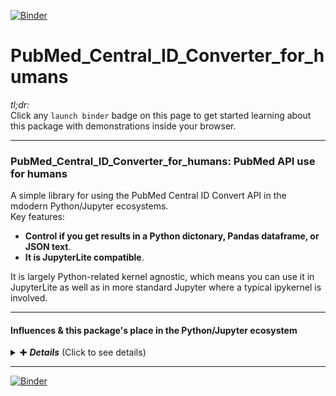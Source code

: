 [![Binder](https://mybinder.org/badge_logo.svg)](https://mybinder.org/v2/gh/fomightez/PubMed_Central_ID_Converter_for_humans/HEAD)

# PubMed_Central_ID_Converter_for_humans

*tl;dr:*  
Click any `launch binder` badge on this page to get started learning about this package with demonstrations inside your browser.

----------------

### PubMed_Central_ID_Converter_for_humans: PubMed API use for humans

A simple library for using the PubMed Central ID Convert API in the mdodern Python/Jupyter ecosystems.  
Key features:
- **Control if you get results in a Python dictonary, Pandas dataframe, or JSON text**.
- **It is JupyterLite compatible**.


It is largely Python-related kernel agnostic, which means you can use it in JupyterLite as well as in more standard Jupyter where a typical ipykernel is involved.  

---------


#### Influences & this package's place in the Python/Jupyter ecosystem <br>
<details>
  <summary>✚ <b><i>Details</i></b> (Click to see details)</summary>
  <p>Largely influenced by these two packages developed by others:</p>
  <ul>
    <li><a href="https://pypi.org/project/pmc-id-converter/">suqingdong's pmc-id-converter</a> (I have a demo offering for this package <a href="https://github.com/fomightez/pmc_id_converter_demo-binder">here</a> that you can run in your browser via the MyBinder service without touching your own system or logging into anything.)</li>
    <li><a href="https://pypi.org/project/pubmed-id/">nelsonaloysio's pubmed-id</a></li>
  </ul>
</details>







-----------


[![Binder](https://mybinder.org/badge_logo.svg)](https://mybinder.org/v2/gh/fomightez/PubMed_Central_ID_Converter_for_humans/HEAD)